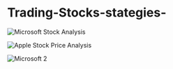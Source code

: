 # Trading-Stocks-stategies-


![Microsoft Stock Analysis](https://github.com/aidamabdelkader/Trading-Stocks-stategies-/assets/66953337/851b3699-5c40-4e78-a4f1-73242d1f7b53)


![Apple Stock Price Analysis](https://github.com/aidamabdelkader/Trading-Stocks-stategies-/assets/66953337/3da8556f-7575-4a34-b90b-4e9dd3b3bdcd) 


![Microsoft 2](https://github.com/aidamabdelkader/Trading-Stocks-stategies-/assets/66953337/1254c9a7-3f3f-4d4c-b353-1a37703468da)





